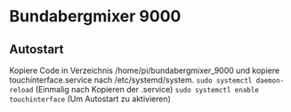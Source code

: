 # Bundabergmixer 9000

## Autostart
Kopiere Code in Verzeichnis /home/pi/bundabergmixer_9000 und kopiere touchinterface.service nach /etc/systemd/system.
`sudo systemctl daemon-reload` (Einmalig nach Kopieren der .service)
`sudo systemctl enable touchinterface` (Um Autostart zu aktivieren)
